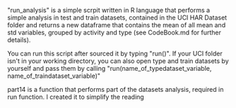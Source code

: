 "run_analysis" is a simple scrpit written in R language that 
performs a simple analysis in test and train datasets, contained
in the UCI HAR Dataset folder and returns a new dataframe that contains
the mean of all mean and std variables, grouped by activity and type
(see CodeBook.md for further details).

You can run this script after sourced it by typing "run()".
If your UCI folder isn't in your working directory, you can also
open type and train datasets by yourself and pass them by calling
"run(name_of_typedataset_variable, name_of_traindataset_variable)" 

part14 is a function that performs part of the datasets analysis, required
in run function.
I created it to simplify the reading 
